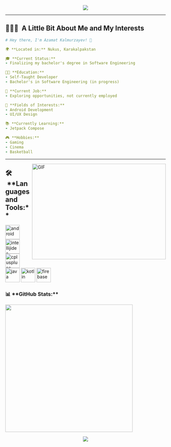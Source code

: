 <p align="center">
  <img src="https://capsule-render.vercel.app/api?type=waving&color=gradient&text=Hello!&height=100&section=header"/>
</p>

---

<h2> 👨🏻‍💻 &nbsp;A Little Bit About Me and My Interests</h2>

```yaml
# Hey there, I'm Azamat Kalmurzayev! 👋

🌍 **Located in:** Nukus, Karakalpakstan

🎓 **Current Status:**
- Finalizing my bachelor's degree in Software Engineering

👨‍💻 **Education:**
- Self-Taught Developer
- Bachelor's in Software Engineering (in progress)

💼 **Current Job:**
- Exploring opportunities, not currently employed

🚀 **Fields of Interests:**
- Android Development
- UI/UX Design

📚 **Currently Learning:**
- Jetpack Compose

🎮 **Hobbies:**
- Gaming
- Cinema
- Basketball

```
  
---  

<img align="right" alt="GIF" src="https://github.com/abhisheknaiidu/abhisheknaiidu/blob/master/code.gif?raw=true" width="420" height="300" />

<h2> 🛠️ &nbsp;**Languages and Tools:**</h2>
<p align="left">
<img src="https://cdn.jsdelivr.net/gh/devicons/devicon/icons/androidstudio/androidstudio-original.svg" alt="android" width="45" height="45"/>

<img src="https://cdn.jsdelivr.net/gh/devicons/devicon/icons/intellij/intellij-original.svg" alt="intellijidea" width="45" height="45"/>          
 
<img src="https://cdn.jsdelivr.net/gh/devicons/devicon/icons/cplusplus/cplusplus-original.svg" alt="cpluspluse" width="45" height="45" />      
          
<img src="https://cdn.jsdelivr.net/gh/devicons/devicon/icons/java/java-original.svg" alt="java" width="45" height="45"/>
  
<img src="https://cdn.jsdelivr.net/gh/devicons/devicon/icons/kotlin/kotlin-original.svg" alt="kotlin" width="45" height="45" />

<img src="https://cdn.jsdelivr.net/gh/devicons/devicon/icons/firebase/firebase-plain.svg" alt="firebase" width="45" height="45"/>       

</p>

<h3>📊&nbsp;**GitHub Stats:**</h3>
<div align="left"> 
  <img src="https://github-readme-stats.vercel.app/api?username=azadevs&show_icons=true&theme=dark" width="400"/>
</div>

<p align="center">
  <img src="https://capsule-render.vercel.app/api?type=waving&color=gradient&height=100&section=footer"/>
</p> 
